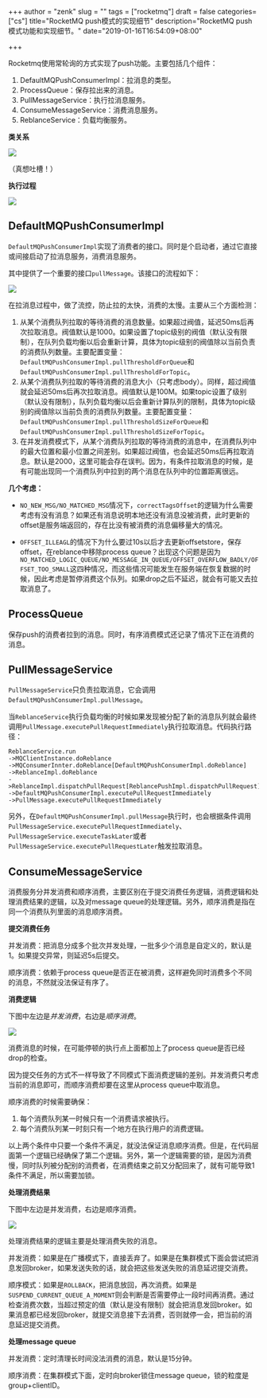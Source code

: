 +++
author = "zenk"
slug = ""
tags = ["rocketmq"]
draft = false
categories=["cs"]
title="RocketMQ push模式的实现细节"
description="RocketMQ push模式功能和实现细节。"
date="2019-01-16T16:54:09+08:00"

+++


Rocketmq使用常轮询的方式实现了push功能。主要包括几个组件：

1. DefaultMQPushConsumerImpl：拉消息的类型。
2. ProcessQueue：保存拉出来的消息。
3. PullMessageService：执行拉消息服务。
4. ConsumeMessageService：消费消息服务。
5. ReblanceService：负载均衡服务。

**类关系**

![](/imgs/rocketmq/push-consumer-class.jpeg)

（真想吐槽！）

**执行过程**

![](/imgs/rocketmq/push-consumer-active.jpeg)

## DefaultMQPushConsumerImpl

`DefaultMQPushConsumerImpl`实现了消费者的接口。同时是个启动者，通过它直接或间接启动了拉消息服务，消费消息服务。

其中提供了一个重要的接口`pullMessage`。该接口的流程如下：

![](/imgs/rocketmq/push-consumer-pull.png)

在拉消息过程中，做了流控，防止拉的太快，消费的太慢。主要从三个方面检测：

1. 从某个消费队列拉取的等待消费的消息数量。如果超过阀值，延迟50ms后再次拉取消息。阀值默认是1000。如果设置了topic级别的阀值（默认没有限制），在队列负载均衡以后会重新计算，具体为topic级别的阀值除以当前负责的消费队列数量。主要配置变量：`DefaultMQPushConsumerImpl.pullThresholdForQueue`和`DefaultMQPushConsumerImpl.pullThresholdForTopic`。
2. 从某个消费队列拉取的等待消费的消息大小（只考虑body）。同样，超过阀值就会延迟50ms后再次拉取消息。阀值默认是100M。如果topic设置了级别（默认没有限制），队列负载均衡以后会重新计算队列的限制，具体为topic级别的阀值除以当前负责的消费队列数量。主要配置变量：`DefaultMQPushConsumerImpl.pullThresholdSizeForQueue`和`DefaultMQPushConsumerImpl.pullThresholdSizeForTopic`。
3. 在并发消费模式下，从某个消费队列拉取的等待消费的消息中，在消费队列中的最大位置和最小位置之间差别。如果超过阀值，也会延迟50ms后再拉取消息。默认是2000，这里可能会存在误判。因为，有条件拉取消息的时候，是有可能出现同一个消费队列中拉到的两个消息在队列中的位置距离很远。

**几个考虑：**

* `NO_NEW_MSG/NO_MATCHED_MSG`情况下，`correctTagsOffset`的逻辑为什么需要考虑有没有消息？如果还有消息说明本地还没有消息没被消费，此时更新的offset是服务端返回的，存在比没有被消费的消息偏移量大的情况。

* `OFFSET_ILLEAGL`的情况下为什么要过10s以后才去更新offsetstore，保存offset，在reblance中移除process queue？出现这个问题是因为`NO_MATCHED_LOGIC_QUEUE/NO_MESSAGE_IN_QUEUE/OFFSET_OVERFLOW_BADLY/OFFSET_TOO_SMALL`这四种情况，而这些情况可能发生在服务端在恢复数据的时候，因此考虑是暂停消费这个队列。如果drop之后不延迟，就会有可能又去拉取消息了。

## ProcessQueue

保存push的消费者拉到的消息。同时，有序消费模式还记录了情况下正在消费的消息。

## PullMessageService

`PullMessageService`只负责拉取消息，它会调用`DefaultMQPushConsumerImpl.pullMessage`。

当`ReblanceService`执行负载均衡的时候如果发现被分配了新的消息队列就会最终调用`PullMessage.executePullRequestImmediately`执行拉取消息。代码执行路径：

```
ReblanceService.run
->MQClientInstance.doReblance
->MQConsumerInnter.doReblance[DefaultMQPushConsumerImpl.doReblance]
->ReblanceImpl.doReblance
->ReblanceImpl.dispatchPullRequest[ReblancePushImpl.dispatchPullRequest]
->DefaultMQPushConsumerImpl.executePullRequestImmediately
->PullMessage.executePullRequestImmediately
```

另外，在`DefaultMQPushConsumerImpl.pullMessage`执行时，也会根据条件调用`PullMessageService.executePullRequestImmediately`、`PullMessageService.executeTaskLater`或者`PullMessageService.executePullRequestLater`触发拉取消息。

## ConsumeMessageService

消费服务分并发消费和顺序消费，主要区别在于提交消费任务逻辑，消费逻辑和处理消费结果的逻辑，以及对message queue的处理逻辑。另外，顺序消费是指在同一个消费队列里面的消息顺序消费。

**提交消费任务**

并发消费：把消息分成多个批次并发处理，一批多少个消息是自定义的，默认是1。如果提交异常，则延迟5s后提交。

顺序消费：依赖于process queue是否正在被消费，这样避免同时消费多个不同的消息，不然就没法保证有序了。

**消费逻辑**

下图中左边是*并发消费*，右边是*顺序消费*。

![](/imgs/rocketmq/push-consumer-consume.jpeg)

消费消息的时候，在可能停顿的执行点上面都加上了process queue是否已经drop的检查。

因为提交任务的方式不一样导致了不同模式下面消费逻辑的差别。并发消费只考虑当前的消息即可，而顺序消费却要在这里从process queue中取消息。

顺序消费的时候需要确保：

1. 每个消费队列某一时候只有一个消费请求被执行。
2. 每个消费队列某一时刻只有一个地方在执行用户的消费逻辑。

以上两个条件中只要一个条件不满足，就没法保证消息顺序消费。但是，在代码层面第一个逻辑已经确保了第二个逻辑。另外，第一个逻辑需要的锁，是因为消费慢，同时队列被分配别的消费者，在消费结束之前又分配回来了，就有可能导致1条件不满足，所以需要加锁。

**处理消费结果**

下图中左边是并发消费，右边是顺序消费。

![](/imgs/rocketmq/push-consumer-result.jpeg)

处理消费结果的逻辑主要是处理消费失败的消息。

并发消费：如果是在广播模式下，直接丢弃了。如果是在集群模式下面会尝试把消息发回broker，如果发送失败的话，就会把这些发送失败的消息延迟提交消费。

顺序模式：如果是`ROLLBACK`，把消息放回，再次消费。如果是`SUSPEND_CURRENT_QUEUE_A_MOMENT`则会判断是否需要停止一段时间再消费。通过检查消费次数，当超过预定的值（默认是没有限制）就会把消息发回broker。如果消息都已经发回broker，就提交消息接下去消费，否则就停一会，把当前的消息延迟提交消费。

**处理message queue**

并发消费：定时清理长时间没法消费的消息，默认是15分钟。

顺序消费：在集群模式下面，定时向broker锁住message queue，锁的粒度是group+clientID。